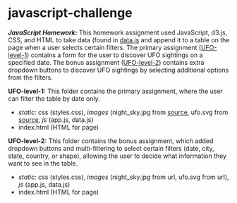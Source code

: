 # javascript-challenge
***JavaScript Homework:*** This homework assignment used JavaScript, d3.js, CSS, and HTML to take data (found in [data.js](UFO-level-1/static/js) and append it to a table on the page when a user selects certain filters. The primary assignment ([UFO-level-1](UFO-level-1)) contains a form for the user to discover UFO sightings on a specified date. The bonus assignment ([UFO-level-2](UFO-level-2)) contains extra dropdown buttons to discover UFO sightings by selecting additional options from the filters.

**UFO-level-1:** This folder contains the primary assignment, where the user can filter the table by date only.
- *static:* css (styles.css), *images* (night_sky.jpg from [source](https://unsplash.com/photos/73osnYZ133o), ufo.svg from [source](https://www.flaticon.com/authors/good-ware), *js* (app.js, data.js)
- index.html (HTML for page)

**UFO-level-2:** This folder contains the bonus assignment, which added dropdown buttons and multi-filtering to select certain filters (date, city, state, country, or shape), allowing the user to decide what information they want to see in the table.
- *static:* css (styles.css), *images* (night_sky.jpg from url, ufo.svg from url), *js* (app.js, data.js)
- index.html (HTML for page)
